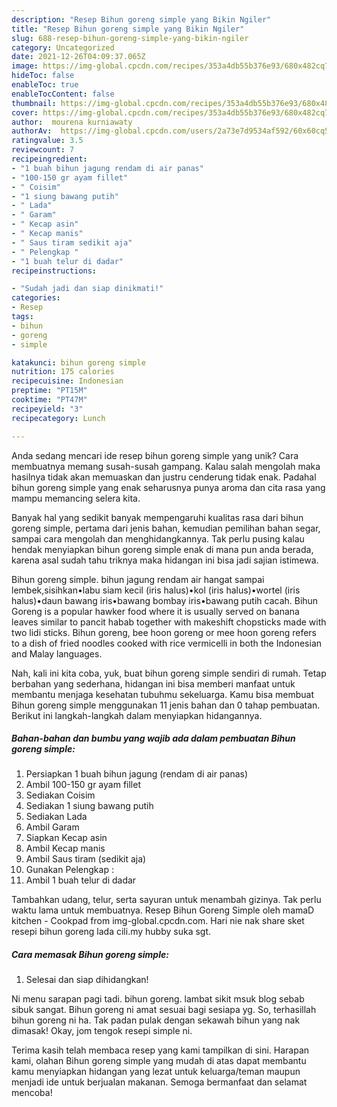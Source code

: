 ```yaml
---
description: "Resep Bihun goreng simple yang Bikin Ngiler"
title: "Resep Bihun goreng simple yang Bikin Ngiler"
slug: 688-resep-bihun-goreng-simple-yang-bikin-ngiler
category: Uncategorized
date: 2021-12-26T04:09:37.065Z
image: https://img-global.cpcdn.com/recipes/353a4db55b376e93/680x482cq70/bihun-goreng-simple-foto-resep-utama.jpg
hideToc: false
enableToc: true
enableTocContent: false
thumbnail: https://img-global.cpcdn.com/recipes/353a4db55b376e93/680x482cq70/bihun-goreng-simple-foto-resep-utama.jpg
cover: https://img-global.cpcdn.com/recipes/353a4db55b376e93/680x482cq70/bihun-goreng-simple-foto-resep-utama.jpg
author:  mourena kurniawaty
authorAv:  https://img-global.cpcdn.com/users/2a73e7d9534af592/60x60cq50/avatar.jpg
ratingvalue: 3.5
reviewcount: 7
recipeingredient:
- "1 buah bihun jagung rendam di air panas"
- "100-150 gr ayam fillet"
- " Coisim"
- "1 siung bawang putih"
- " Lada"
- " Garam"
- " Kecap asin"
- " Kecap manis"
- " Saus tiram sedikit aja"
- " Pelengkap "
- "1 buah telur di dadar"
recipeinstructions:

- "Sudah jadi dan siap dinikmati!"
categories:
- Resep
tags:
- bihun
- goreng
- simple

katakunci: bihun goreng simple 
nutrition: 175 calories
recipecuisine: Indonesian
preptime: "PT15M"
cooktime: "PT47M"
recipeyield: "3"
recipecategory: Lunch

---
```



Anda sedang mencari ide resep bihun goreng simple yang unik? Cara membuatnya memang susah-susah gampang. Kalau salah mengolah maka hasilnya tidak akan memuaskan dan justru cenderung tidak enak. Padahal bihun goreng simple yang enak seharusnya punya aroma dan cita rasa yang mampu memancing selera kita.


Banyak hal yang sedikit banyak mempengaruhi kualitas rasa dari bihun goreng simple, pertama dari jenis bahan, kemudian pemilihan bahan segar, sampai cara mengolah dan menghidangkannya. Tak perlu pusing kalau hendak menyiapkan bihun goreng simple enak di mana pun anda berada, karena asal sudah tahu triknya maka hidangan ini bisa jadi sajian istimewa.

Bihun goreng simple. bihun jagung rendam air hangat sampai lembek,sisihkan•labu siam kecil (iris halus)•kol (iris halus)•wortel (iris halus)•daun bawang iris•bawang bombay iris•bawang putih cacah. Bihun Goreng is a popular hawker food where it is usually served on banana leaves similar to pancit habab together with makeshift chopsticks made with two lidi sticks. Bihun goreng, bee hoon goreng or mee hoon goreng refers to a dish of fried noodles cooked with rice vermicelli in both the Indonesian and Malay languages.


Nah, kali ini kita coba, yuk, buat bihun goreng simple sendiri di rumah. Tetap berbahan yang sederhana, hidangan ini bisa memberi manfaat untuk membantu menjaga kesehatan tubuhmu sekeluarga. Kamu bisa membuat Bihun goreng simple menggunakan 11 jenis bahan dan 0 tahap pembuatan. Berikut ini langkah-langkah dalam menyiapkan hidangannya.

<!--inarticleads1-->

##### Bahan-bahan dan bumbu yang wajib ada dalam pembuatan Bihun goreng simple:

1. Persiapkan 1 buah bihun jagung (rendam di air panas)
1. Ambil 100-150 gr ayam fillet
1. Sediakan  Coisim
1. Sediakan 1 siung bawang putih
1. Sediakan  Lada
1. Ambil  Garam
1. Siapkan  Kecap asin
1. Ambil  Kecap manis
1. Ambil  Saus tiram (sedikit aja)
1. Gunakan  Pelengkap :
1. Ambil 1 buah telur di dadar


Tambahkan udang, telur, serta sayuran untuk menambah gizinya. Tak perlu waktu lama untuk membuatnya. Resep Bihun Goreng Simple oleh mamaD kitchen - Cookpad from img-global.cpcdn.com. Hari nie nak share sket resepi bihun goreng lada cili.my hubby suka sgt. 

<!--inarticleads2-->

##### Cara memasak Bihun goreng simple:


1. Selesai dan siap dihidangkan!

Ni menu sarapan pagi tadi. bihun goreng. lambat sikit msuk blog sebab sibuk sangat. Bihun goreng ni amat sesuai bagi sesiapa yg. So, terhasillah bihun goreng ni ha. Tak padan pulak dengan sekawah bihun yang nak dimasak! Okay, jom tengok resepi simple ni. 

Terima kasih telah membaca resep yang kami tampilkan di sini. Harapan kami, olahan Bihun goreng simple yang mudah di atas dapat membantu kamu menyiapkan hidangan yang lezat untuk keluarga/teman maupun menjadi ide untuk berjualan makanan. Semoga bermanfaat dan selamat mencoba!
